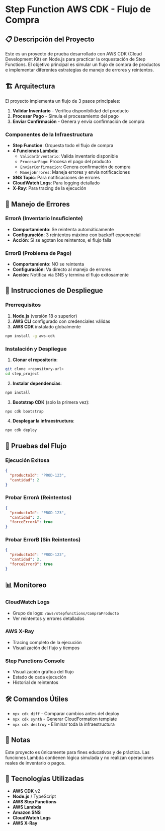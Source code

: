# Step Function AWS CDK - Flujo de Compra

## 📋 Descripción del Proyecto

Este es un proyecto de prueba desarrollado con AWS CDK (Cloud Development Kit) en Node.js para practicar la orquestación de Step Functions. El objetivo principal es simular un flujo de compra de productos e implementar diferentes estrategias de manejo de errores y reintentos.

## 🏗️ Arquitectura

El proyecto implementa un flujo de 3 pasos principales:

1. **Validar Inventario** - Verifica disponibilidad del producto
2. **Procesar Pago** - Simula el procesamiento del pago
3. **Enviar Confirmación** - Genera y envía confirmación de compra

### Componentes de la Infraestructura

- **Step Function**: Orquesta todo el flujo de compra
- **4 Funciones Lambda**:
  - `ValidarInventario`: Valida inventario disponible
  - `ProcesarPago`: Procesa el pago del producto
  - `EnviarConfirmacion`: Genera confirmación de compra
  - `ManejoErrores`: Maneja errores y envía notificaciones
- **SNS Topic**: Para notificaciones de errores
- **CloudWatch Logs**: Para logging detallado
- **X-Ray**: Para tracing de la ejecución

## 🚨 Manejo de Errores

### ErrorA (Inventario Insuficiente)
- **Comportamiento**: Se reintenta automáticamente
- **Configuración**: 3 reintentos máximo con backoff exponencial
- **Acción**: Si se agotan los reintentos, el flujo falla

### ErrorB (Problema de Pago)
- **Comportamiento**: NO se reintenta
- **Configuración**: Va directo al manejo de errores
- **Acción**: Notifica via SNS y termina el flujo exitosamente

## 🚀 Instrucciones de Despliegue

### Prerrequisitos

1. **Node.js** (versión 18 o superior)
2. **AWS CLI** configurado con credenciales válidas
3. **AWS CDK** instalado globalmente

```bash
npm install -g aws-cdk
```

### Instalación y Despliegue

1. **Clonar el repositorio**:
```bash
git clone <repository-url>
cd step_project
```

2. **Instalar dependencias**:
```bash
npm install
```

3. **Bootstrap CDK** (solo la primera vez):
```bash
npx cdk bootstrap
```

4. **Desplegar la infraestructura**:
```bash
npx cdk deploy
```

## 🧪 Pruebas del Flujo

### Ejecución Exitosa
```json
{
  "productoId": "PROD-123",
  "cantidad": 2
}
```

### Probar ErrorA (Reintentos)
```json
{
  "productoId": "PROD-123",
  "cantidad": 2,
  "forceErrorA": true
}
```

### Probar ErrorB (Sin Reintentos)
```json
{
  "productoId": "PROD-123",
  "cantidad": 2,
  "forceErrorB": true
}
```

## 📊 Monitoreo

### CloudWatch Logs
- Grupo de logs: `/aws/stepfunctions/CompraProducto`
- Ver reintentos y errores detallados

### AWS X-Ray
- Tracing completo de la ejecución
- Visualización del flujo y tiempos

### Step Functions Console
- Visualización gráfica del flujo
- Estado de cada ejecución
- Historial de reintentos

## 🛠️ Comandos Útiles

- `npx cdk diff` - Comparar cambios antes del deploy
- `npx cdk synth` - Generar CloudFormation template
- `npx cdk destroy` - Eliminar toda la infraestructura

## 📝 Notas

Este proyecto es únicamente para fines educativos y de práctica. Las funciones Lambda contienen lógica simulada y no realizan operaciones reales de inventario o pagos.

## 🔧 Tecnologías Utilizadas

- **AWS CDK** v2
- **Node.js** / TypeScript
- **AWS Step Functions**
- **AWS Lambda**
- **Amazon SNS**
- **CloudWatch Logs**
- **AWS X-Ray**

